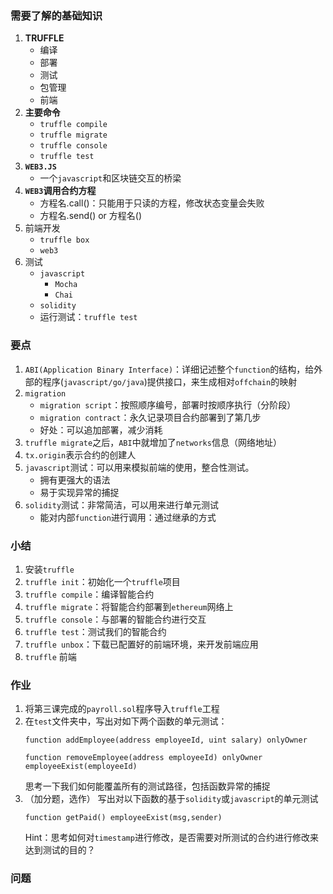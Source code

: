 ### 需要了解的基础知识
1. **TRUFFLE**
    - 编译
    - 部署
    - 测试
    - 包管理
    - 前端
2. **主要命令**
    - `truffle compile`
    - `truffle migrate`
    - `truffle console`
    - `truffle test`
3. **`WEB3.JS`**
    - 一个`javascript`和区块链交互的桥梁
4. **`WEB3`调用合约方程**
    - 方程名.call()：只能用于只读的方程，修改状态变量会失败
    - 方程名.send() or 方程名()
5. 前端开发
    - `truffle box`
    - `web3`
6. 测试
    - `javascript`
        - `Mocha`
        - `Chai`
    - `solidity`
    - 运行测试：`truffle test`

### 要点
1. `ABI(Application Binary Interface)`：详细记述整个`function`的结构，给外部的程序(`javascript/go/java`)提供接口，来生成相对`offchain`的映射
2. `migration`
    - `migration script`：按照顺序编号，部署时按顺序执行（分阶段）
    - `migration contract`：永久记录项目合约部署到了第几步
    - 好处：可以追加部署，减少消耗
3. `truffle migrate`之后，`ABI`中就增加了`networks`信息（网络地址）
4. `tx.origin`表示合约的创建人
5. `javascript`测试：可以用来模拟前端的使用，整合性测试。
    - 拥有更强大的语法
    - 易于实现异常的捕捉
6. `solidity`测试：非常简洁，可以用来进行单元测试
    - 能对内部`function`进行调用：通过继承的方式

### 小结
1. 安装`truffle`
2. `truffle init`：初始化一个`truffle`项目
3. `truffle compile`：编译智能合约
4. `truffle migrate`：将智能合约部署到`ethereum`网络上
5. `truffle console`：与部署的智能合约进行交互
6. `truffle test`：测试我们的智能合约
7. `truffle unbox`：下载已配置好的前端环境，来开发前端应用
8. `truffle` 前端

### 作业
1. 将第三课完成的`payroll.sol`程序导入`truffle`工程
2. 在`test`文件夹中，写出对如下两个函数的单元测试：
    ```
    function addEmployee(address employeeId, uint salary) onlyOwner
    
    function removeEmployee(address employeeId) onlyOwner employeeExist(employeeId)
    ```
    思考一下我们如何能覆盖所有的测试路径，包括函数异常的捕捉
3. （加分题，选作）
    写出对以下函数的基于`solidity`或`javascript`的单元测试
    ```
    function getPaid() employeeExist(msg,sender)
    ```
    Hint：思考如何对`timestamp`进行修改，是否需要对所测试的合约进行修改来达到测试的目的？

### 问题
